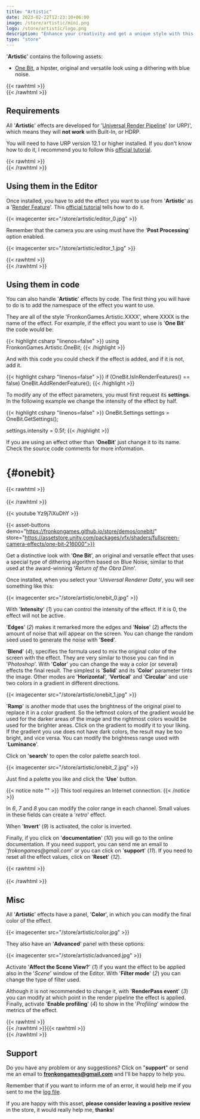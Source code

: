 ```yaml
---
title: "Artistic"
date: 2023-02-22T12:23:10+06:00
image: /store/artistic/mini.png
logo: /store/artistic/logo.png
description: "Enhance your creativity and get a unique style with this effects bundle."
type: "store"
---
```


'**Artistic**' contains the following assets:

* [One Bit](#onebit), a hipster, original and versatile look using a dithering with blue noise.

{{< rawhtml >}}</br>{{< /rawhtml >}}
## Requirements

All '**Artistic**' effects are developed for '[Universal Render Pipeline](https://docs.unity3d.com/Packages/com.unity.render-pipelines.universal@12.1/manual/index.html)' (or URP)', which means they will **not work** with Built-In, or HDRP.

You will need to have URP version 12.1 or higher installed. If you don't know how to do it, I recommend you to follow this [official tutorial](https://docs.unity3d.com/Packages/com.unity.render-pipelines.universal@12.1/manual/InstallURPIntoAProject.html).

{{< rawhtml >}}</br>{{< /rawhtml >}}
## Using them in the Editor

Once installed, you have to add the effect you want to use from '**Artistic**' as a '[Render Feature](https://docs.unity3d.com/Packages/com.unity.render-pipelines.universal@12.1/manual/urp-renderer-feature.html)'. This [official tutorial](https://docs.unity3d.com/Packages/com.unity.render-pipelines.universal@12.1/manual/urp-renderer-feature-how-to-add.html) tells how to do it.

{{< imagecenter src="/store/artistic/editor_0.jpg" >}}

Remember that the camera you are using must have the '**Post Processing**' option enabled.

{{< imagecenter src="/store/artistic/editor_1.jpg" >}}

{{< rawhtml >}}</br>{{< /rawhtml >}}
## Using them in code

You can also handle '**Artistic**' effects by code. The first thing you will have to do is to add the namespace of the effect you want to use.

They are all of the style 'FronkonGames.Artistic.XXXX', where XXXX is the name of the effect. For example, if the effect you want to use is '**One Bit**' the code would be:

{{< highlight csharp "linenos=false" >}}
using FronkonGames.Artistic.OneBit;
{{< /highlight >}}
</br>

And with this code you could check if the effect is added, and if it is not, add it.

{{< highlight csharp "linenos=false" >}}
if (OneBit.IsInRenderFeatures() == false)
    OneBit.AddRenderFeature();
{{< /highlight >}}
</br>

To modify any of the effect parameters, you must first request its __settings__. In the following example we change the intensity of the effect by half.

{{< highlight csharp "linenos=false" >}}
 OneBit.Settings settings = OneBit.GetSettings();

 settings.intensity = 0.5f;
 {{< /highlight >}}
</br>

If you are using an effect other than '**OneBit**' just change it to its name. Check the source code comments for more information.

# {#onebit}
{{< rawhtml >}}<br><br>{{< /rawhtml >}}

{{< youtube Yz9j7iXuDhY >}}

{{< asset-buttons demo="https://fronkongames.github.io/store/demos/onebit/" store="https://assetstore.unity.com/packages/vfx/shaders/fullscreen-camera-effects/one-bit-216000">}}

Get a distinctive look with '**One Bit**', an original and versatile effect that uses a special type of dithering algorithm based on Blue Noise, similar to that used at the award-winning '_Return of the Obra Dinn_'.

Once installed, when you select your '_Universal Renderer Data_', you will see something like this:

{{< imagecenter src="/store/artistic/onebit_0.jpg" >}}

With '**Intensity**' (_1_) you can control the intensity of the effect. If it is 0, the effect will not be active.

'**Edges**' (_2_) makes it remarked more the edges and '**Noise**' (_2_) affects the amount of noise that will appear on the screen. You can change the random seed used to generate the noise with '**Seed**'.

'**Blend**' (_4_), specifies the formula used to mix the original color of the screen with the effect. They are very similar to those you can find in '_Photoshop_'. With '**Color**' you can change the way a color (or several) effects the final result. The simplest is '**Solid**' and its '**Color**' parameter tints the image. Other modes are '**Horizontal**', '**Vertical**' and '**Circular**' and use two colors in a gradient in different directions.

{{< imagecenter src="/store/artistic/onebit_1.jpg" >}}

'**Ramp**' is another mode that uses the brightness of the original pixel to replace it in a color gradient. So the leftmost colors of the gradient would be used for the darker areas of the image and the rightmost colors would be used for the brighter areas. Click on the gradient to modify it to your liking. If the gradient you use does not have dark colors, the result may be too bright, and vice versa. You can modify the brightness range used with '**Luminance**'.

Click on '**search**' to open the color palette search tool.

{{< imagecenter src="/store/artistic/onebit_2.jpg" >}}

Just find a palette you like and click the '**Use**' button.

{{< notice note "" >}}
This tool requires an Internet connection.
{{< /notice >}}

In _6_, _7_ and _8_ you can modify the color range in each channel. Small values in these fields can create a '_retro_' effect.

When '**Invert**' (_9_) is activated, the color is inverted.

Finally, if you click on '**documentation**' (_10_) you will go to the online documentation. If you need support, you can send me an email to '_frokongames@gmail.com_' or you can click on '**support**' (_11_). If you need to reset all the effect values, click on '**Reset**' (_12_).

{{< rawhtml >}}<br><br>{{< /rawhtml >}}
## Misc

All '**Artistic**' effects have a panel, '**Color**', in which you can modify the final color of the effect.

{{< imagecenter src="/store/artistic/color.jpg" >}}

They also have an '**Advanced**' panel with these options:

{{< imagecenter src="/store/artistic/advanced.jpg" >}}

Activate '**Affect the Scene View?**' (_1_) if you want the effect to be applied also in the '_Scene_' window of the Editor. With '**Filter mode**' (_2_) you can change the type of filter used.

Although it is not recommended to change it, with '**RenderPass event**' (_3_) you can modify at which point in the render pipeline the effect is applied. Finally, activate '**Enable profiling**' (_4_) to show in the '_Profiling_' window the metrics of the effect.

{{< rawhtml >}}</br>{{< /rawhtml >}}{{< rawhtml >}}</br>{{< /rawhtml >}}
## Support

Do you have any problem or any suggestions? Click on "**support**" or send me an email to **fronkongames@gmail.com** and I'll be happy to help you.

Remember that if you want to inform me of an error, it would help me if you sent to me the [log file](https://docs.unity3d.com/Manual/LogFiles.html).

If you are happy with this asset, **please consider leaving a positive review** in the store, it would really help me, **thanks**!
